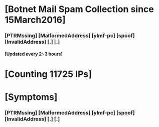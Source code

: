 # [Botnet Mail Spam Collection since 15March2016]
### [PTRMssing] [MalformedAddress] [ylmf-pc] [spoof] [InvalidAddress] [.] [.]
#### [Updated every 2~3 hours]

# [Counting 11725 IPs]

# [Symptoms] 
###   [PTRMssing] [MalformedAddress] [ylmf-pc] [spoof] [InvalidAddress] [.] [.]
